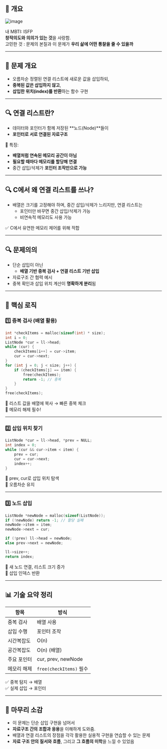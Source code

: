 ## 🔹 개요

![image](https://github.com/user-attachments/assets/f8a704ee-1037-4431-a7a2-6ba0d0a79a97)

내 MBTI: ISFP  
**창작의도와 의의가 있는 것**을 사랑함.  
고민한 것 : 문제의 본질과 이 문제가 **우리 삶에 어떤 통찰을 줄 수 있을까**

---

## 📌 문제 개요
- 오름차순 정렬된 연결 리스트에 새로운 값을 삽입하되,
- **중복된 값은 삽입하지 않고**,
- **삽입한 위치(index)를 반환**하는 함수 구현

---

## 🔍 연결 리스트란?
- 데이터와 포인터가 함께 저장된 **노드(Node)**들이
- **포인터로 서로 연결된 자료구조**

📌 특징:
- **배열처럼 연속된 메모리 공간이 아님**
- **필요할 때마다 메모리를 할당해 연결**
- 중간 삽입/삭제가 **포인터 조작만으로 가능**

---

## 🔍 C에서 왜 연결 리스트를 쓰나?
- 배열은 크기를 고정해야 하며, 중간 삽입/삭제가 느리지만,
  연결 리스트는
  - 포인터만 바꾸면 중간 삽입/삭제가 가능
  - 비연속적 메모리도 사용 가능

✅ C에서 유연한 메모리 제어를 위해 적합

---

## 🔍 문제의의
- 단순 삽입이 아닌
  - **배열 기반 중복 검사 + 연결 리스트 기반 삽입**
- 자료구조 간 협력 예시
- 중복 확인과 삽입 위치 계산이 **명확하게 분리**됨

---

## 🔧 핵심 로직

### 1️⃣ 중복 검사 (배열 활용)

```c
int *checkItems = malloc(sizeof(int) * size);
int i = 0;
ListNode *cur = ll->head;
while (cur) {
    checkItems[i++] = cur->item;
    cur = cur->next;
}
for (int j = 0; j < size; j++) {
    if (checkItems[j] == item) {
        free(checkItems);
        return -1; // 중복
    }
}
free(checkItems);
```

📌 리스트 값을 배열에 복사 → 빠른 중복 체크  
📌 메모리 해제 필수!

---

### 2️⃣ 삽입 위치 찾기

```c
ListNode *cur = ll->head, *prev = NULL;
int index = 0;
while (cur && cur->item < item) {
    prev = cur;
    cur = cur->next;
    index++;
}
```

📌 prev, cur로 삽입 위치 탐색  
📌 오름차순 유지

---

### 3️⃣ 노드 삽입

```c
ListNode *newNode = malloc(sizeof(ListNode));
if (!newNode) return -1; // 할당 실패
newNode->item = item;
newNode->next = cur;

if (!prev) ll->head = newNode;
else prev->next = newNode;

ll->size++;
return index;
```

📌 새 노드 연결, 리스트 크기 증가  
📌 삽입 인덱스 반환

---

## 📊 기술 요약 정리

| 항목         | 방식         |
|--------------|--------------|
| 중복 검사     | 배열 사용      |
| 삽입 수행     | 포인터 조작    |
| 시간복잡도     | O(n)          |
| 공간복잡도     | O(n) (배열)   |
| 주요 포인터   | cur, prev, newNode |
| 메모리 해제   | `free(checkItems)` 필수 |

✅ 중복 탐지 → 배열  
✅ 실제 삽입 → 포인터

---

## 💬 마무리 소감
- 이 문제는 단순 삽입 구현을 넘어서
- **자료구조 간의 조합과 응용**을 이해하게 도와줌.
- 배열과 연결 리스트의 장점을 각각 활용한 실용적 구현을 연습할 수 있는 문제
- **자료 구조 안의 질서와 흐름**, 그리고 **그 흐름의 미학**을 느낄 수 있었음

